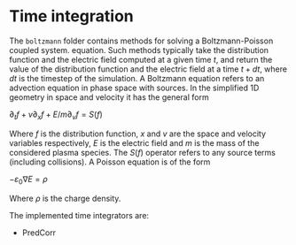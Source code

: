 # Time integration

The `boltzmann` folder contains methods for solving a Boltzmann-Poisson coupled system. equation. Such methods typically take the distribution function and the electric field computed at a given time $t$, and return the value of the distribution function and the electric field at a time $t+dt$, where $dt$ is the timestep of the simulation. A Boltzmann equation refers to an advection equation in phase space with sources. In the simplified 1D geometry in space and velocity it has the general form 

$\partial_t f + v \partial_x f + E/m\partial_v f = S(f)$

Where $f$ is the distribution function, $x$ and $v$ are the space and velocity variables respectively, $E$ is the electric field and $m$ is the mass of the considered plasma species. The $S(f)$ operator refers to any source terms (including collisions). A Poisson equation is of the form 

$-\varepsilon_0 \nabla E = \rho$

Where $\rho$ is the charge density.

The implemented time integrators are: 
- PredCorr